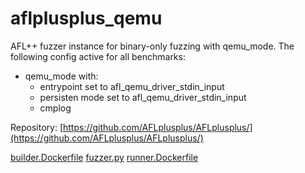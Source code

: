 # aflplusplus_qemu

AFL++ fuzzer instance for binary-only fuzzing with qemu_mode.
The following config active for all benchmarks:
  - qemu_mode with:
    - entrypoint set to afl_qemu_driver_stdin_input
    - persisten mode set to afl_qemu_driver_stdin_input
    - cmplog

Repository: [https://github.com/AFLplusplus/AFLplusplus/](https://github.com/AFLplusplus/AFLplusplus/)

[builder.Dockerfile](builder.Dockerfile)
[fuzzer.py](fuzzer.py)
[runner.Dockerfile](runner.Dockerfile)
